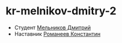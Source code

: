# kr-melnikov-dmitry-2

- Студент [Мельников Дмитрий](http://t.me/@Evidens)
- Наставник [Романеев Константин](http://t.me/@krxxl9)
